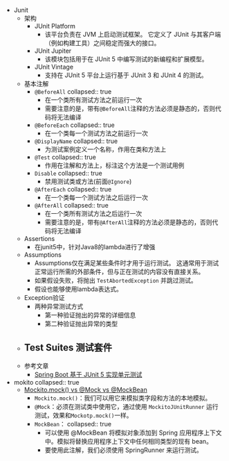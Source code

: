 - Junit
	- 架构
		- JUnit Platform
			- 该平台负责在 JVM 上启动测试框架。 它定义了 JUnit 与其客户端（例如构建工具）之间稳定而强大的接口。
		- JUnit Jupiter
			- 该模块包括用于在 JUnit 5 中编写测试的新编程和扩展模型。
		- JUnit Vintage
			- 支持在 JUnit 5 平台上运行基于 JUnit 3 和 JUnit 4 的测试。
	- 基本注解
		- `@BeforeAll`
		  collapsed:: true
			- 在一个类所有测试方法之前运行一次
			- 需要注意的是，带有`@BeforeAll`注释的方法必须是静态的，否则代码将无法编译
		- `@BeforeEach`
		  collapsed:: true
			- 在一个类每一个测试方法之前运行一次
		- `@DisplayName`
		  collapsed:: true
			- 为测试案例定义一个名称，作用在类和方法上
		- `@Test`
		  collapsed:: true
			- 作用在注解和方法上，标注这个方法是一个测试用例
		- `Disable`
		  collapsed:: true
			- 禁用测试类或方法(前面`@Ignore`)
		- `@AfterEach`
		  collapsed:: true
			- 在一个类每一个测试方法之后运行一次
		- `@AfterAll`
		  collapsed:: true
			- 在一个类所有测试方法之后运行一次
			- 需要注意的是，带有`@AfterAll`注释的方法必须是静态的，否则代码将无法编译
	- Assertions
		- 在junit5中，针对Java8的lambda进行了增强
	- Assumptions
		- Assumptions仅在满足某些条件时才用于运行测试。 这通常用于测试正常运行所需的外部条件，但与正在测试的内容没有直接关系。
		- 如果假设失败，将抛出 `TestAbortedException` 并跳过测试。
		- 假设也能够使用lambda表达式。
	- Exception验证
		- 两种异常测试方式
			- 第一种验证抛出的异常的详细信息
			- 第二种验证抛出异常的类型
	- Test Suites 测试套件
		-
	- 参考文章
		- [Spring Boot 基于 JUnit 5 实现单元测试](https://www.jianshu.com/p/4648fd55830e)
- mokito
  collapsed:: true
	- [Mockito.mock() vs @Mock vs @MockBean](https://www.baeldung.com/java-spring-mockito-mock-mockbean)
		- `Mockito.mock()`：我们可以用它来模拟类字段和方法的本地模拟。
		- `@Mock`：必须在测试类中使用它，通过使用 `MockitoJUnitRunner` 运行测试，效果和`Mockotp.mock()`一样。
		- `MockBean`：
		  collapsed:: true
			- 可以使用 @MockBean 将模拟对象添加到 Spring 应用程序上下文中。模拟将替换应用程序上下文中任何相同类型的现有 bean。
			- 要使用此注解，我们必须使用 SpringRunner 来运行测试。